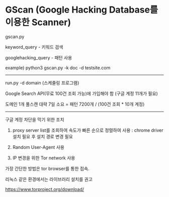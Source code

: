 # GScan (Google Hacking Database를 이용한 Scanner)

gscan.py

keyword_query - 키워드 검색

googlehacking_query - 패턴 사용

example) python3 gscan.py -k doc -d testsite.com

---------------------------------

run.py -d domain (스케쥴링 프로그램)

Google Search API(무료 100건 조회 가능)에 가입해야 함 (구글 계정 11개가 필요)

도메인 1개 풀스캔 대략 7일 소요 = 패턴 7200개 / (100건 조회 * 10개 계정)

---------------------------------

구글 계정 차단을 막기 위한 조치

1) proxy server list를 조회하여 속도가 빠른 순으로 정렬하여 사용 : chrome driver 설치 필요 후 설치 경로 변경 필요

2) Random User-Agent 사용

3) IP 변경을 위한 Tor network 사용

가장 간단한 방법은 tor browser를 통한 접속.

리눅스 같은 환경에서는 라이브러리 설치를 권고

https://www.torproject.org/download/
